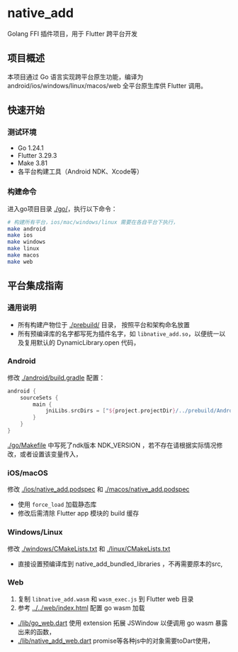 # native_add

Golang FFI 插件项目，用于 Flutter 跨平台开发

## 项目概述

本项目通过 Go 语言实现跨平台原生功能，编译为 android/ios/windows/linux/macos/web 全平台原生库供 Flutter 调用。

## 快速开始

### 测试环境
- Go 1.24.1
- Flutter 3.29.3
- Make 3.81
- 各平台构建工具（Android NDK、Xcode等）

### 构建命令
进入go项目目录 [./go/](./go/)，执行以下命令：
```bash
# 构建所有平台，ios/mac/windows/linux 需要在各自平台下执行，
make android
make ios
make windows
make linux
make macos
make web
```

## 平台集成指南

### 通用说明
- 所有构建产物位于 [./prebuild/](./prebuild/) 目录， 按照平台和架构命名放置
- 所有预编译库的名字都写死为插件名字，如 `libnative_add.so`，以便统一以及复用默认的 DynamicLibrary.open 代码，

### Android
修改 [./android/build.gradle](./android/build.gradle) 配置：
```gradle
android {
    sourceSets {
        main {
            jniLibs.srcDirs = ["${project.projectDir}/../prebuild/Android"]
        }
    }
}
```
[./go/Makefile](./go/Makefile) 中写死了ndk版本 NDK_VERSION ，若不存在请根据实际情况修改，或者设置该变量传入，

### iOS/macOS
修改 [./ios/native_add.podspec](./ios/native_add.podspec) 和 [./macos/native_add.podspec](./macos/native_add.podspec)
- 使用 `force_load` 加载静态库
- 修改后需清除 Flutter app 模块的 build 缓存

### Windows/Linux
修改 [./windows/CMakeLists.txt](./windows/CMakeLists.txt) 和 [./linux/CMakeLists.txt](./linux/CMakeLists.txt)
- 直接设置预编译库到 native_add_bundled_libraries ，不再需要原本的src,

### Web
1. 复制 `libnative_add.wasm` 和 `wasm_exec.js` 到 Flutter web 目录
2. 参考 [../../web/index.html](../../web/index.html) 配置 go wasm 加载
- [./lib/go_web.dart](./lib/go_web.dart) 使用 extension 拓展 JSWindow 以便调用 go wasm 暴露出来的函数，
- [./lib/native_add_web.dart](./lib/native_add_web.dart) promise等各种js中的对象需要toDart使用，

